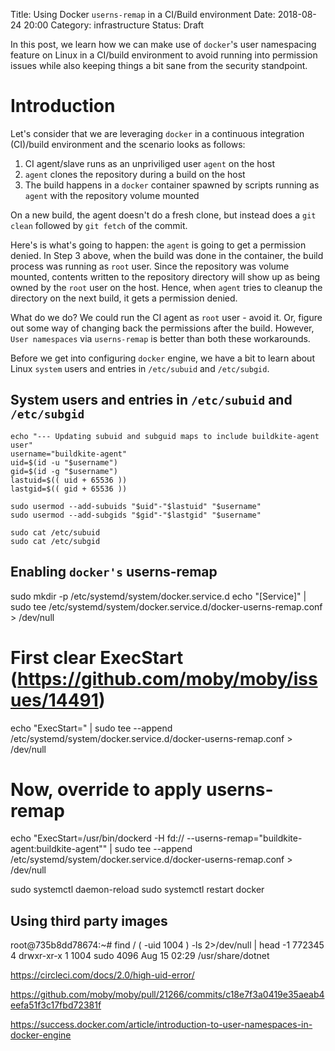 Title: Using Docker `userns-remap` in a CI/Build environment
Date: 2018-08-24 20:00
Category: infrastructure
Status: Draft

In this post, we learn how we can make use of `docker`'s user namespacing feature on Linux in a CI/build environment
to avoid running into permission issues while also keeping things a bit sane from the security standpoint.

# Introduction

Let's consider that we are leveraging `docker` in a continuous integration (CI)/build environment and the scenario
looks as follows:

1. CI agent/slave runs as an unpriviliged user `agent` on the host
2. `agent` clones the repository during a build on the host
3. The build happens in a `docker` container spawned by scripts running as `agent` with the repository volume mounted

On a new build, the agent doesn't do a fresh clone, but instead does a `git clean` followed by `git fetch` of the commit.

Here's is what's going to happen: the `agent` is going to get a permission denied. In Step 3 above, when the build was
done in the container, the build process was running as `root` user. Since the repository was volume mounted, contents
written to the repository directory will show up as being owned by the `root` user on the host. Hence, when `agent` tries
to cleanup the directory on the next build, it gets a permission denied.

What do we do? We could run the CI agent as `root` user - avoid it. Or, figure out some way of changing back the permissions
after the build. However, `User namespaces` via `userns-remap` is better than both these workarounds.

Before we get into configuring `docker` engine, we have a bit to learn about Linux `system` users and entries in
`/etc/subuid` and `/etc/subgid`.

## System users and entries in `/etc/subuid` and `/etc/subgid`



```
echo "--- Updating subuid and subguid maps to include buildkite-agent user"
username="buildkite-agent"
uid=$(id -u "$username")
gid=$(id -g "$username")
lastuid=$(( uid + 65536 ))
lastgid=$(( gid + 65536 ))

sudo usermod --add-subuids "$uid"-"$lastuid" "$username"
sudo usermod --add-subgids "$gid"-"$lastgid" "$username"

sudo cat /etc/subuid
sudo cat /etc/subgid
```

## Enabling `docker's` userns-remap

sudo mkdir -p /etc/systemd/system/docker.service.d
echo "[Service]" | sudo tee /etc/systemd/system/docker.service.d/docker-userns-remap.conf > /dev/null
# First clear ExecStart (https://github.com/moby/moby/issues/14491)
echo "ExecStart=" | sudo tee --append  /etc/systemd/system/docker.service.d/docker-userns-remap.conf > /dev/null
# Now, override to apply userns-remap
echo "ExecStart=/usr/bin/dockerd -H fd:// --userns-remap=\"buildkite-agent:buildkite-agent\"" | sudo tee --append  /etc/systemd/system/docker.service.d/docker-userns-remap.conf > /dev/null

sudo systemctl daemon-reload
sudo systemctl restart docker


## Using third party images

root@735b8dd78674:~#  find / \( -uid 1004 \)  -ls 2>/dev/null | head -1
   772345      4 drwxr-xr-x   1 1004     sudo         4096 Aug 15 02:29 /usr/share/dotnet

https://circleci.com/docs/2.0/high-uid-error/




https://github.com/moby/moby/pull/21266/commits/c18e7f3a0419e35aeab4eefa51f3c17fbd72381f


https://success.docker.com/article/introduction-to-user-namespaces-in-docker-engine


```
